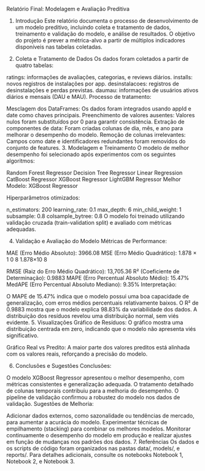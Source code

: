 Relatório Final: Modelagem e Avaliação Preditiva
1. Introdução
Este relatório documenta o processo de desenvolvimento de um modelo preditivo, incluindo coleta e tratamento de dados, treinamento e validação do modelo, e análise de resultados. O objetivo do projeto é prever a métrica-alvo a partir de múltiplos indicadores disponíveis nas tabelas coletadas.

2. Coleta e Tratamento de Dados
Os dados foram coletados a partir de quatro tabelas:

ratings: informações de avaliações, categorias, e reviews diários.
installs: novos registros de instalações por app.
desinstalacoes: registros de desinstalações e perdas previstas.
daumau: informações de usuários ativos diários e mensais (DAU e MAU).
Processo de tratamento:

Mesclagem dos DataFrames: Os dados foram integrados usando appId e date como chaves principais.
Preenchimento de valores ausentes: Valores nulos foram substituídos por 0 para garantir consistência.
Extração de componentes de data: Foram criadas colunas de dia, mês, e ano para melhorar o desempenho do modelo.
Remoção de colunas irrelevantes: Campos como date e identificadores redundantes foram removidos do conjunto de features.
3. Modelagem e Treinamento
O modelo de melhor desempenho foi selecionado após experimentos com os seguintes algoritmos:

Random Forest Regressor
Decision Tree Regressor
Linear Regression
CatBoost Regressor
XGBoost Regressor
LightGBM Regressor
Melhor Modelo: XGBoost Regressor

Hiperparâmetros otimizados:

n_estimators: 200
learning_rate: 0.1
max_depth: 6
min_child_weight: 1
subsample: 0.8
colsample_bytree: 0.8
O modelo foi treinado utilizando validação cruzada (train-validation split) e avaliado com métricas adequadas.

4. Validação e Avaliação do Modelo
Métricas de Performance:

MAE (Erro Médio Absoluto): 3966.08
MSE (Erro Médio Quadrático): 
1.878
×
1
0
8
1.878×10 
8
 
RMSE (Raiz do Erro Médio Quadrático): 13,705.36
R² (Coeficiente de Determinação): 0.9883
MAPE (Erro Percentual Absoluto Médio): 15.47%
MedAPE (Erro Percentual Absoluto Mediano): 9.35%
Interpretação:

O MAPE de 15.47% indica que o modelo possui uma boa capacidade de generalização, com erros médios percentuais relativamente baixos.
O R² de 0.9883 mostra que o modelo explica 98.83% da variabilidade dos dados.
A distribuição dos resíduos revelou uma distribuição normal, sem viés evidente.
5. Visualizações
Gráfico de Resíduos: O gráfico mostra uma distribuição centrada em zero, indicando que o modelo não apresenta viés significativo.

Gráfico Real vs Predito: A maior parte dos valores preditos está alinhada com os valores reais, reforçando a precisão do modelo.

6. Conclusões e Sugestões
Conclusões:

O modelo XGBoost Regressor apresentou o melhor desempenho, com métricas consistentes e generalização adequada.
O tratamento detalhado de colunas temporais contribuiu para a melhoria do desempenho.
O pipeline de validação confirmou a robustez do modelo nos dados de validação.
Sugestões de Melhoria:

Adicionar dados externos, como sazonalidade ou tendências de mercado, para aumentar a acurácia do modelo.
Experimentar técnicas de empilhamento (stacking) para combinar os melhores modelos.
Monitorar continuamente o desempenho do modelo em produção e realizar ajustes em função de mudanças nos padrões dos dados.
7. Referências
Os dados e os scripts de código foram organizados nas pastas data/, models/, e reports/. Para detalhes adicionais, consulte os notebooks Notebook 1, Notebook 2, e Notebook 3.